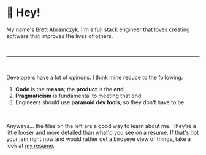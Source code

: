 # 👋 Hey!

My name's Brett [Abramczyk](https://forvo.com/word/abramczyk/). I'm a full stack engineer that loves creating software that improves the lives of others.

<br />
<hr />
<br />

Developers have a lot of opinons. I think mine reduce to the following:

1. **Code** is the **means**; the **product** is the **end**
2. **Pragmaticism** is fundamental to meeting that end
3. Engineers should use **paranoid dev tools**, so they don't have to be

<br />

Anyways... the files on the left are a good way to learn about me. They're a little looser and more detailed than what'd you see on a resume. If that's not your jam right now and would rather get a birdseye view of things, take a look at <a href="/assets/brett-abramczyk.pdf" target="_blank">my resume</a>.
